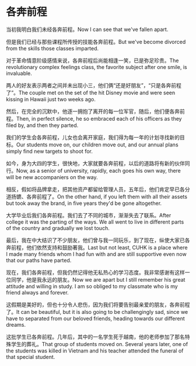 # 各奔前程

<p><span class="chinese">当初我明白我们未经各奔前程。</span><span class="english">Now I can see that we've fallen apart.</span></p>

<p><span class="chinese">但是我们已经与那些课程所传授的技能各奔前程。</span><span class="english">But we've become divorced from the skills those classes imparted.</span></p>

<p><span class="chinese">对于革命情意阶级感情来说，各奔前程后尚能相逢一笑，已是弥足珍贵。</span><span class="english">The revolutionary complex feelings class, the favorite subject after one smile, is invaluable.</span></p>

<p><span class="chinese">两人的好友表示两者之间并未出现小三，他们俩“还是好朋友”，“只是各奔前程了”。</span><span class="english">The couple met on the set of the hit Disney movie and were seen kissing in Hawaii just two weeks ago.</span></p>

<p><span class="chinese">然后，在完全的沉默中，他逐一拥抱了离开的每一位军官，随后，他们便各奔前程。</span><span class="english">Then, in perfect silence, he so embraced each of his officers as they filed by, and then they parted.</span></p>

<p><span class="chinese">我们的学生会各奔前程，儿女也会离开家庭，我们得为每一年的计划寻找新的目标。</span><span class="english">Our students move on, our children move out, and our annual plans simply find new targets to shoot for.</span></p>

<p><span class="chinese">如今，身为大四的学生，很快地，大家就要各奔前程，以后的道路将有新的伙伴同行。</span><span class="english">Now, as a senior of university, rapidly, each goes his own way, there will be new accompaniers on the way.</span></p>

<p><span class="chinese">相反，假如将品牌拿走，把其他资产都留给管理人员，五年后，他们肯定早已各分道扬镳、各奔前程了。</span><span class="english">On the other hand, if you left them with all their assets but took away the brand, in five years they'd be gone altogether.</span></p>

<p><span class="chinese">大学毕业后我们各奔前程。我们去了不同的城市，渐渐失去了联系。</span><span class="english">After college it was the parting of the ways. We all went to live in different parts of the country and gradually we lost touch.</span></p>

<p><span class="chinese">最后，我在中大结识了不少朋友，他们曾与我一同玩乐，到了现在，纵使大家已各奔前程，他们依然支持和鼓励著我。</span><span class="english">Last but not least, CUHK is a place where I made many friends whom I had fun with and are still supportive even now that our paths have parted.</span></p>

<p><span class="chinese">现在，我们各奔前程，但我仍然记得他无私热心的学习态度。我非常感谢有这样一位同学，他是我永远的朋友。</span><span class="english">Now we are apart but I still remember his great attitude and willing in study. I am so obliged to my classmate who is my friend always and forever.</span></p>

<p><span class="chinese">这假期是美好的，但也十分令人悲伤，因为我们将要告别最亲爱的朋友，各奔前程了。</span><span class="english">It can be beautiful, but it is also going to be challengingly sad, since we have to separated from our beloved friends, heading towards our different dreams.</span></p>

<p><span class="chinese">这批学生已各奔前程。几年后，其中的一名学生死于越南，他的老师参加了那名特殊学生的葬礼。</span><span class="english">That group of students moved on. Several years later, one of the students was killed in Vietnam and his teacher attended the funeral of that special student.</span></p>

